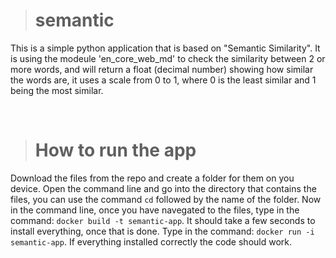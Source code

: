 ># semantic

This is a simple python application that is based on "Semantic Similarity". It is using the modeule 
'en_core_web_md' to check the similarity between 2 or more words, and will return a float (decimal number)
showing how similar the words are, it uses a scale from 0 to 1, where 0 is the least similar and 1 being the most similar.

<br>

># How to run the app 
Download the files from the repo and create a folder for them on you device.
Open the command line and go into the directory that contains the files, you can use the command `cd` followed by the name of the folder.
Now in the command line, once you have navegated to the files, type in the command: `docker build -t semantic-app`.
It should take a few seconds to install everything, once that is done. Type in the command: `docker run -i semantic-app`. If everything installed correctly the code should work.
